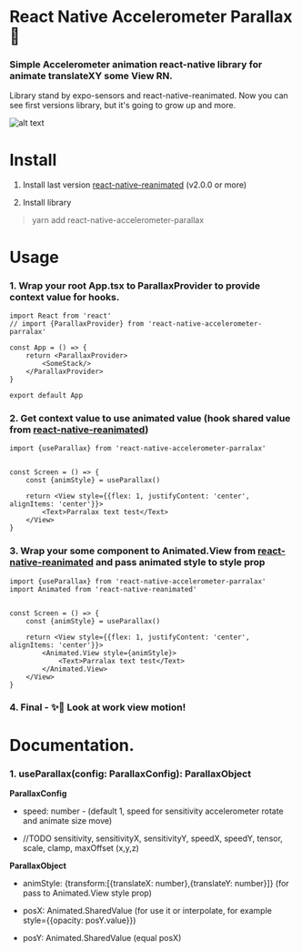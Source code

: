# React Native Accelerometer Parallax 🍻

### Simple Accelerometer animation react-native library for animate translateXY some View RN.

Library stand by expo-sensors and react-native-reanimated. Now you can see first versions library, but it's going to
grow up and more. 

![alt text](http://interhub.github.io/source/parallax-lib.gif)

# Install

1. Install last version [react-native-reanimated](https://github.com/software-mansion/react-native-reanimated) (v2.0.0
   or more)

2. Install library

> yarn add react-native-accelerometer-parallax

# Usage

### 1. Wrap your root App.tsx to ParallaxProvider to provide context value for hooks.

```tsx
import React from 'react'
// import {ParallaxProvider} from 'react-native-accelerometer-parralax'

const App = () => {
    return <ParallaxProvider>
        <SomeStack/>
    </ParallaxProvider>
}

export default App

```

### 2. Get context value to use animated value (hook shared value from [react-native-reanimated](https://github.com/software-mansion/react-native-reanimated))

```tsx
import {useParallax} from 'react-native-accelerometer-parralax'


const Screen = () => {
    const {animStyle} = useParallax()

    return <View style={{flex: 1, justifyContent: 'center', alignItems: 'center'}}>
        <Text>Parralax text test</Text>
    </View>
}

```

### 3. Wrap your some component to Animated.View from [react-native-reanimated](https://github.com/software-mansion/react-native-reanimated) and pass animated style to style prop

```tsx 
import {useParallax} from 'react-native-accelerometer-parralax'
import Animated from 'react-native-reanimated'


const Screen = () => {
    const {animStyle} = useParallax()

    return <View style={{flex: 1, justifyContent: 'center', alignItems: 'center'}}>
        <Animated.View style={animStyle}>
            <Text>Parralax text test</Text>
        </Animated.View>
    </View>
}

```

### 4. Final - ✨📲 Look at work view motion!

# Documentation.

### 1. useParallax(config: **ParallaxConfig**): **ParallaxObject**

**ParallaxConfig**

- speed: number - (default 1, speed for sensitivity accelerometer rotate and animate size move)

- //TODO sensitivity, sensitivityX, sensitivityY, speedX, speedY, tensor, scale, clamp, maxOffset (x,y,z)

**ParallaxObject**

- animStyle: {transform:[{translateX: number},{translateY: number}]} (for pass to Animated.View style prop)

- posX: Animated.SharedValue<number> (for use it or interpolate, for example style={{opacity: posY.value}})

- posY: Animated.SharedValue<number> (equal posX) 
